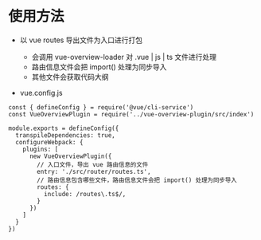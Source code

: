 # 使用方法
- 以 vue routes 导出文件为入口进行打包
  - 会调用 vue-overview-loader 对 .vue | js | ts 文件进行处理
  - 路由信息文件会把 import() 处理为同步导入
  - 其他文件会获取代码大纲
  
- vue.config.js
```
const { defineConfig } = require('@vue/cli-service')
const VueOverviewPlugin = require('../vue-overview-plugin/src/index')

module.exports = defineConfig({
  transpileDependencies: true,
  configureWebpack: {
    plugins: [
      new VueOverviewPlugin({
        // 入口文件，导出 vue 路由信息的文件
        entry: './src/router/routes.ts',
        // 路由信息包含哪些文件，路由信息文件会把 import() 处理为同步导入
        routes: {
          include: /routes\.ts$/,
        }
      })
    ]
  }
})
```